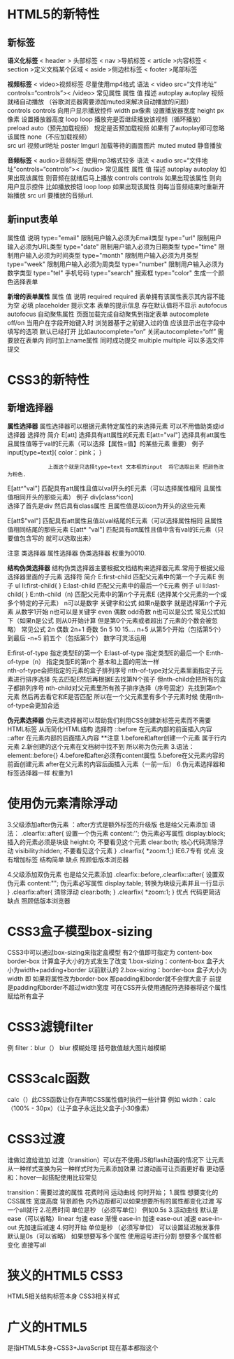 # HTML5的新特性

## 新标签 

**语义化标签**
< header > 头部标签
< nav >导航标签
< article >内容标签
< section >定义文档某个区域
< aside >侧边栏标签
< footer >尾部标签 

**视频标签**
< video>视频标签  尽量使用mp4格式
语法
< video src=“文件地址” controls=“controls”>< /video>
常见属性
属性            值                       描述
autoplay      autoplay                 视频就绪自动播放 （谷歌浏览器需要添加muted来解决自动播放的问题）            
controls      controls                 向用户显示播放控件
width         px像素                   设置播放器宽度
height        px像素                   设置播放器高度
loop          loop                     播放完是否继续播放该视频（循环播放）
preload       auto（预先加载视频）    规定是否预加载视频 如果有了autoplay即可忽略该属性
              none（不应加载视频）    
src           url                      视频url地址
poster        lmgurl                   加载等待的画面图片
muted         muted                    静音播放

**音频标签**
< audio>音频标签 使用mp3格式较多
语法
< audio src=“文件地址”controls=“controls”>< /audio>
常见属性
属性           值           描述
autoplay     autoplay      如果出现该属性 则音频在就绪后马上播放
controls     controls      如果出现该属性 则向用户显示控件 比如播放按钮
loop         loop          如果出现该属性 则每当音频结束时重新开始播放
src          url           要播放的音频url.

## 新input表单
属性值                 说明
type="email"         限制用户输入必须为Email类型
type="url"           限制用户输入必须为URL类型
type="date"          限制用户输入必须为日期类型
type="time"          限制用户输入必须为时间类型
type="month"         限制用户输入必须为月类型
type="week"          限制用户输入必须为周类型
type="number"        限制用户输入必须为数字类型
type="tel"           手机号码
type="search"        搜索框
type="color"         生成一个颜色选择表单

**新增的表单属性**
属性                  值                             说明
required             required          表单拥有该属性表示其内容不能为空 必填
placeholder          提示文本          表单的提示信息 存在默认值将不显示
autofocus            autofocus         自动聚焦属性 页面加载完成自动聚焦到指定表单
autocomplete         off/on            当用户在字段开始键入时 浏览器基于之前键入过的值 应该显示出在字段中填写的选项 默认已经打开 
                                       比如autocomplete=“on” 关闭autocomplete=“off” 需要放在表单内 同时加上name属性 同时成功提交
multiple             multiple          可以多选文件提交
# CSS3的新特性

## 新增选择器

**属性选择器**
属性选择器可以根据元素特定属性的来选择元素 可以不用借助类或id选择器
选择符                    简介
E[att]                选择具有att属性的E元素
E[att="val"]          选择具有att属性且属性值等于val的E元素（可以选择【属性=值】的某些元素 重要）
例子
input[type=text]{
                  color：pink；
                  }
                  
                 上面这个就是只选择type=text 文本框的input  将它选取出来 把颜色改为粉色.
                                              
E[att^"val"]          匹配具有att属性且值以val开头的E元素（可以选择属性相同 且属性值相同开头的那些元素）
例子
div[class^icon]   
                 选择了首先是div 然后具有class属性 且属性值是以icon为开头的这些元素
                                                 
E[att$"val"]          匹配具有att属性且值以val结尾的E元素（可以选择属性相同 且属性值相同结尾的那些元素
E[att* "val"]         匹配具有att属性且值中含有val的E元素（只要值包含写的 就可以选取出来）


注意 类选择器 属性选择器 伪类选择器 权重为0010.

**结构伪类选择器**
结构伪类选择器主要根据文档结构来选择器元素.常用于根据父级选择器里面的子元素
选择符                   简介
E:first-child         匹配父元素中的第一个子元素E
例子
ul li:first-child{
              }
E:last-child          匹配父元素中的最后一个E元素
例子
ul li:last-child{
               }
E:nth-child（n)       匹配父元素中的第n个子元素E  (选择某个父元素的一个或多个特定的子元素）
n可以是数字 关键字和公式
如果n是数字 就是选择第n个子元素 从数字1开始
n也可以是关键字 even 偶数 odd奇数
n也可以是公式 常见公式如下（如果n是公式 则从0开始计算 但是第0个元素或者超出了元素的个数会被忽略）
常见公式
2n           偶数
2n+1         奇数
5n           5 10 15....
n+5          从第5个开始（包括第5个）到最后
-n+5         前五个（包括第5个）
数字可灵活运用 

E:first-of-type       指定类型E的第一个
E:last-of-type        指定类型E的最后一个
E:nth-of-type（n）         指定类型E的第n个
基本和上面的用法一样  
nth-of-type会把指定的元素的盒子排列序号 nth-of-type对父元素里面指定子元素进行排序选择 先去匹配E然后再根据E去找第N个孩子
但nth-child会把所有的盒子都排列序号    nth-child对父元素里所有孩子排序选择（序号固定）先找到第n个元素 然后再去看它和E是否匹配
所以在一个父元素里有多个子元素时候 使用nth-of-type会更加合适

**伪元素选择器**
伪元素选择器可以帮助我们利用CSS创建新标签元素而不需要HTML标签 从而简化HTML结构
选择符
::before            在元素内部的前面插入内容
::after             在元素内部的后面插入内容
**注意
1.before和after创建一个元素 属于行内元素
2.新创建的这个元素在文档树中找不到 所以称为伪元素
3.语法：element::before{}
4.before和after必须有content属性
5.before在父元素内容的前面创建元素 after在父元素的内容后面插入元素（一前一后）
6.伪元素选择器和标签选择器一样 权重为1

# 使用伪元素清除浮动
3.父级添加after伪元素
：after方式是额外标签的升级版  也是给父元素添加
语法：
.clearfix::after{      设置一个伪元素
  content:'';          伪元素必写属性
  display:block;       插入的元素必须是块级
  height:0;            不要看见这个元素
  clear:both;          核心代码清除浮动
  visibility:hidden;   不要看见这个元素
  }
.clearfix{ *zoom:1;}   IE6.7专有
优点 没有增加标签 结构简单
缺点 照顾低版本浏览器

4.父级添加双伪元素
也是给父元素添加
.clearfix::before,.clearfix::after{  设置双伪元素
    content:"";                      伪元素必写属性
    display:table;                   转换为块级元素并且一行显示
    }
.clearfix:after{                     清除浮动
    clear:both;
    }
.clearfix{
     *zoom:1;
     }
优点 代码更简洁
缺点 照顾低版本浏览器

# CSS3盒子模型box-sizing

CSS3中可以通过box-sizing来指定盒模型
有2个值即可指定为
content-box
border-box
计算盒子大小的方式发生了改变
1.box-sizing：content-box 盒子大小为width+padding+border 以前默认的
2.box-sizing：border-box 盒子大小为width
即 如果将属性改为border-box
那padding和border就不会撑大盒子 前提是padding和border不超过width宽度
可在CSS开头使用通配符选择器将这个属性赋给所有盒子

# CSS3滤镜filter
例   filter：blur（） blur 模糊处理 括号数值越大图片越模糊

# CSS3calc函数
calc（）此CSS函数让你在声明CSS属性值时执行一些计算
例如
width：calc（100% - 30px）（让子盒子永远比父盒子小30像素）

# CSS3过渡
谁做过渡给谁加
过渡（transition）可以在不使用JS和flash动画的情况下
让元素从一种样式变换为另一种样式时为元素添加效果
过渡动画可让页面更好看 更动感 和：hover一起搭配使用比较常见

transition：需要过渡的属性  花费时间  运动曲线  何时开始；
1.属性          想要变化的CSS属性 宽度高度 背景颜色 内外边距都可以如果想要所有的属性都变化过渡 写一个all就行
2.花费时间      单位是秒 （必须写单位） 例如0.5s
3.运动曲线      默认是ease（可以省略）linear 匀速  ease 渐慢  ease-in 加速  ease-out 减速  ease-in-out 先加速后减速
4.何时开始      单位是秒 （必须写单位） 可以设置延迟触发事件 默认是0s（可以省略） 
如果想要写多个属性 使用逗号进行分割 想要多个属性都变化 直接写all

# 狭义的HTML5 CSS3
HTML5相关结构标签本身
CSS3相关样式


# 广义的HTML5 
是指HTML5本身+CSS3+JavaScript
现在基本都指这个